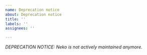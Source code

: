```yaml
---
name: Deprecation notice
about: Deprecation notice
title: ''
labels: ''
assignees: ''

---
```


*DEPRECATION NOTICE: Neko is not actively maintained anymore.*
